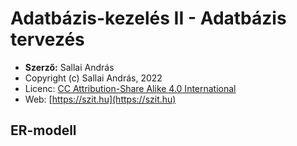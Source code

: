 # Adatbázis-kezelés II - Adatbázis tervezés

* **Szerző:** Sallai András
* Copyright (c) Sallai András, 2022
* Licenc: [CC Attribution-Share Alike 4.0 International](https://creativecommons.org/licenses/by-sa/4.0/)
* Web: [https://szit.hu](https://szit.hu)

## ER-modell
